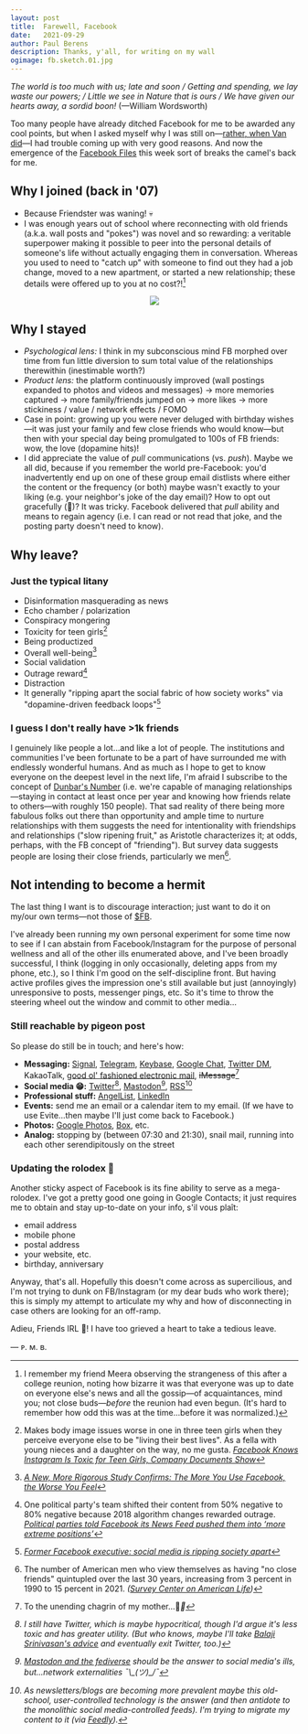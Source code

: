 ```yaml
---
layout: post
title:	Farewell, Facebook
date:	2021-09-29
author:	Paul Berens
description: Thanks, y'all, for writing on my wall
ogimage: fb.sketch.01.jpg
---
```

*The world is too much with us; late and soon / Getting and spending, we lay waste our powers; / Little we see in Nature that is ours / We have given our hearts away, a sordid boon!* (—William Wordsworth)

Too many people have already ditched Facebook for me to be awarded any cool points, but when I asked myself why I was still on—[rather, when Van did](https://youtu.be/pPn2zH_8OmY)—I had trouble coming up with very good reasons. And now the emergence of the [Facebook Files](https://www.wsj.com/articles/the-facebook-files-11631713039) this week sort of breaks the camel's back for me.

## Why I joined (back in '07)
- Because Friendster was waning! 💀
- I was enough years out of school where reconnecting with old friends (a.k.a. wall posts and "pokes") was novel and so rewarding: a veritable superpower making it possible to peer into the personal details of someone's life without actually engaging them in conversation. Whereas you used to need to "catch up" with someone to find out they had a job change, moved to a new apartment, or started a new relationship; these details were offered up to you at no cost?![^1]

<p align="center">
  <img src="https://i.imgur.com/AZenKUw.gif" />
</p>

[^1]: I remember my friend Meera observing the strangeness of this after a college reunion, noting how bizarre it was that everyone was up to date on everyone else's news and all the gossip—of acquaintances, mind you; not close buds—*before* the reunion had even begun. (It's hard to remember how odd this was at the time...before it was normalized.)

## Why I stayed
- *Psychological lens:* I think in my subconscious mind FB morphed over time from fun little diversion to sum total value of the relationships therewithin (inestimable worth?)
- *Product lens:* the platform continuously improved (wall postings expanded to photos and videos and messages) → more memories captured → more family/friends jumped on → more likes → more stickiness / value / network effects / FOMO
- Case in point: growing up you were never deluged with birthday wishes—it was just your family and few close friends who would know—but then with your special day being promulgated to 100s of FB friends: wow, the love (dopamine hits)!
- I did appreciate the value of *pull* communications (vs. *push*). Maybe we all did, because if you remember the world pre-Facebook: you'd inadvertently end up on one of these group email distlists where either the content or the frequency (or both) maybe wasn't exactly to your liking (e.g. your neighbor's joke of the day email)? How to opt out gracefully (😬)? It was tricky. Facebook delivered that *pull* ability and means to regain agency (i.e. I can read or not read that joke, and the posting party doesn't need to know).

## Why leave?

### Just the typical litany
- Disinformation masquerading as news
- Echo chamber / polarization
- Conspiracy mongering
- Toxicity for teen girls[^2]
- Being productized
- Overall well-being[^3]
- Social validation
- Outrage reward[^4]
- Distraction
- It generally "ripping apart the social fabric of how society works" via "dopamine-driven feedback loops"[^5]

[^2]: Makes body image issues worse in one in three teen girls when they perceive everyone else to be "living their best lives". As a fella with young nieces and a daughter on the way, no me gusta. *[Facebook Knows Instagram Is Toxic for Teen Girls, Company Documents Show](https://www.wsj.com/articles/facebook-knows-instagram-is-toxic-for-teen-girls-company-documents-show-11631620739)*

[^3]: *[A New, More Rigorous Study Confirms: The More You Use Facebook, the Worse You Feel](https://hbr.org/2017/04/a-new-more-rigorous-study-confirms-the-more-you-use-facebook-the-worse-you-feel)*

[^4]: One political party's team shifted their content from 50% negative to 80% negative because 2018 algorithm changes rewarded outrage. *[Political parties told Facebook its News Feed pushed them into ‘more extreme positions’](https://www.theverge.com/2021/9/15/22675472/facebook-wsj-leaks-news-feed-social-media-politics-polarization)*

[^5]: *[Former Facebook executive: social media is ripping society apart](https://www.theguardian.com/technology/2017/dec/11/facebook-former-executive-ripping-society-apart)*

### I guess I don't really have >1k friends

I genuinely like people a lot...and like a lot of people. The institutions and communities I've been fortunate to be a part of have surrounded me with endlessly wonderful humans. And as much as I hope to get to know everyone on the deepest level in the next life, I'm afraid I subscribe to the concept of [Dunbar's Number](https://en.wikipedia.org/wiki/Dunbar%27s_number) (i.e. we're capable of managing relationships—staying in contact at least once per year and knowing how friends relate to others—with roughly 150 people). That sad reality of there being more fabulous folks out there than opportunity and ample time to nurture relationships with them suggests the need for intentionality with friendships and relationships ("slow ripening fruit," as Aristotle characterizes it; at odds, perhaps, with the FB concept of "friending"). But survey data suggests people are losing their close friends, particularly we men[^6].

[^6]: The number of American men who view themselves as having "no close friends" quintupled over the last 30 years, increasing from 3 percent in 1990 to 15 percent in 2021. *([Survey Center on American Life](https://www.americansurveycenter.org/why-mens-social-circles-are-shrinking/))*

## Not intending to become a hermit

The last thing I want is to discourage interaction; just want to do it on my/our own terms—not those of [$FB](https://www.google.com/search?q=%24FB).

I've already been running my own personal experiment for some time now to see if I can abstain from Facebook/Instagram for the purpose of personal wellness and all of the other ills enumerated above, and I've been broadly successful, I think (logging in only occasionally, deleting apps from my phone, etc.), so I think I'm good on the self-discipline front. But having active profiles gives the impression one's still available but just (annoyingly) unresponsive to posts, messenger pings, etc. So it's time to throw the steering wheel out the window and commit to other media...

### Still reachable by pigeon post

So please do still be in touch; and here's how:
- **Messaging:** [Signal](https://signal.org), [Telegram](https://t.me/berensp), [Keybase](https://keybase.io/berens), [Google Chat](https://chat.google.com), [Twitter DM](https://twitter.com/messages/compose?recipient_id=19028711), KakaoTalk, <a href="mailto:pb@omg.lol">good ol' fashioned electronic mail</a>, <strike>iMessage</strike>[^7]
- **Social media 😁:** [Twitter](https://twitter.com/berensp)[^8], [Mastodon](https://mastodon.social/@berens)[^9], [RSS](https://berens.co/feed.xml)[^10]
- **Professional stuff:** [AngelList](https://angel.co/berens), [LinkedIn](https://www.linkedin.com/in/berensp/)
- **Events:** send me an email or a calendar item to my email. (If we have to use Evite...then maybe I'll just come back to Facebook.)
- **Photos:** [Google Photos](https://photos.google.com), [Box](https://box.com), etc.
- **Analog:** stopping by (between 07:30 and 21:30), snail mail, running into each other serendipitously on the street

[^7]: To the unending chagrin of my mother...🤘<i class="fab fa-android">🤘

[^8]: I still have Twitter, which is maybe hypocritical, though I'd argue it's less toxic and has greater utility. (But who knows, maybe I'll take [Balaji Srinivasan's advice](https://balajis.com/how-to-gradually-exit-twitter/) and eventually exit Twitter, too.)

[^9]: [Mastodon and the fediverse](https://www.nytimes.com/2018/03/28/technology/social-media-privacy.html) should be the answer to social media's ills, but...network externalities ¯\\\_(ツ)\_/¯

[^10]: As newsletters/blogs are becoming more prevalent maybe this old-school, user-controlled technology is the answer (and then antidote to the monolithic social media-controlled feeds). I'm trying to migrate my content to it (via [Feedly](https://feedly.com)).

### Updating the rolodex 📇

Another sticky aspect of Facebook is its fine ability to serve as a mega-rolodex. I've got a pretty good one going in Google Contacts; it just requires me to obtain and stay up-to-date on your info, s'il vous plaît:
- email address
- mobile phone
- postal address
- your website, etc.
- birthday, anniversary

Anyway, that's all. Hopefully this doesn't come across as supercilious, and I'm not trying to dunk on FB/Instagram (or my dear buds who work there); this is simply my attempt to articulate my why and how of disconnecting in case others are looking for an off-ramp.

Adieu, Friends IRL 👋! I have too grieved a heart to take a tedious leave.

— ᴘ. ᴍ. ʙ.